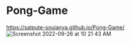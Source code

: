 # Pong-Game
https://satpute-soujanya.github.io/Pong-Game/
![Screenshot 2022-09-26 at 10 21 43 AM](https://user-images.githubusercontent.com/111378423/192196283-4e8d7176-5d6a-4111-bfc3-5cc8057ad899.png)

